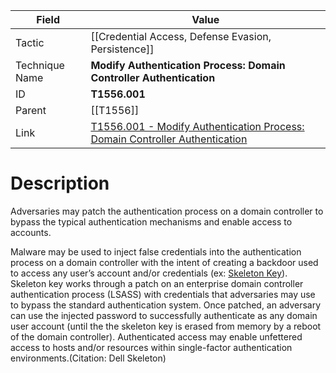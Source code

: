 
|Field|Value|
|---|---|
|Tactic|[[Credential Access,  Defense Evasion,  Persistence]]|
|Technique Name|**Modify Authentication Process: Domain Controller Authentication**|
|ID|**T1556.001**|
|Parent|[[T1556]]|
|Link|[T1556.001 - Modify Authentication Process: Domain Controller Authentication](https://attack.mitre.org/techniques/T1556/001)|

# Description

Adversaries may patch the authentication process on a domain controller to bypass the typical authentication mechanisms and enable access to accounts. 

Malware may be used to inject false credentials into the authentication process on a domain controller with the intent of creating a backdoor used to access any user’s account and/or credentials (ex: [Skeleton Key](https://attack.mitre.org/software/S0007)). Skeleton key works through a patch on an enterprise domain controller authentication process (LSASS) with credentials that adversaries may use to bypass the standard authentication system. Once patched, an adversary can use the injected password to successfully authenticate as any domain user account (until the the skeleton key is erased from memory by a reboot of the domain controller). Authenticated access may enable unfettered access to hosts and/or resources within single-factor authentication environments.(Citation: Dell Skeleton)